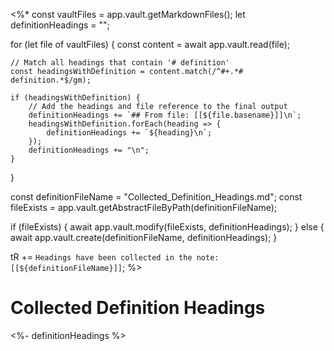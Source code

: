 <%*
const vaultFiles = app.vault.getMarkdownFiles();
let definitionHeadings = "";

for (let file of vaultFiles) {
    const content = await app.vault.read(file);

    // Match all headings that contain '# definition'
    const headingsWithDefinition = content.match(/^#+.*# definition.*$/gm);

    if (headingsWithDefinition) {
        // Add the headings and file reference to the final output
        definitionHeadings += `## From file: [[${file.basename}]]\n`;
        headingsWithDefinition.forEach(heading => {
            definitionHeadings += `${heading}\n`;
        });
        definitionHeadings += "\n";
    }
}

const definitionFileName = "Collected_Definition_Headings.md";
const fileExists = app.vault.getAbstractFileByPath(definitionFileName);

if (fileExists) {
    await app.vault.modify(fileExists, definitionHeadings);
} else {
    await app.vault.create(definitionFileName, definitionHeadings);
}

tR += `Headings have been collected in the note: [[${definitionFileName}]]`;
%>

# Collected Definition Headings

<%- definitionHeadings %>